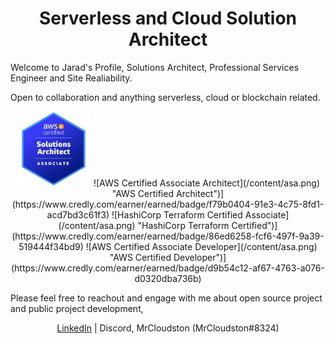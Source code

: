 <h1 align='center'>Serverless and Cloud Solution Architect</h1>

Welcome to Jarad's Profile, Solutions Architect, Professional Services Engineer and Site Realiability.

Open to collaboration and anything serverless, cloud or blockchain related.

<p align='center'>
<img href='https://www.credly.com/earner/earned/badge/f79b0404-91e3-4c75-8fd1-acd7bd3c61f3' src='./content/asa.png' width="120" height="120" />
![AWS Certified Associate Architect](/content/asa.png) "AWS Certified Architect")](https://www.credly.com/earner/earned/badge/f79b0404-91e3-4c75-8fd1-acd7bd3c61f3)
![HashiCorp Terraform Certified Associate](/content/asa.png) "HashiCorp Terraform Certified")](https://www.credly.com/earner/earned/badge/86ed6258-fcf6-497f-9a39-519444f34bd9)
![AWS Certified Associate Developer](/content/asa.png) "AWS Certified Developer")](https://www.credly.com/earner/earned/badge/d9b54c12-af67-4763-a076-d0320dba736b)
</p>

Please feel free to reachout and engage with me about open source project and public project development,
<p align='center'>
    <a href='https://www.linkedin.com/in/jaradclouston/'>LinkedIn</a>   |
    Discord, MrCloudston (MrCloudston#8324)
</p>

<!---
MrCloudston/MrCloudston is a ✨ special ✨ repository because its `README.md` (this file) appears on your GitHub profile.
You can click the Preview link to take a look at your changes.
--->
